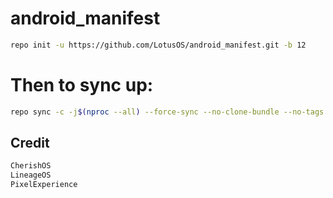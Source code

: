 # android_manifest
```bash
repo init -u https://github.com/LotusOS/android_manifest.git -b 12
```

Then to sync up:
================

```bash
repo sync -c -j$(nproc --all) --force-sync --no-clone-bundle --no-tags
```

## Credit
```bash
CherishOS
LineageOS
PixelExperience
```
